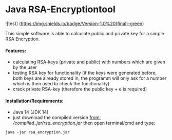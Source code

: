 # Java RSA-Encryptiontool

![test] (https://img.shields.io/badge/Version-1.0%20(final)-green)

This simple software is able to calculate public and private key for a simple RSA Encryption.

#### Features:
* calculating RSA-keys (private and public) with numbers which are given by the user
* testing RSA key for functionality (if the keys were generated before, both keys are already stored in, the programm will only ask for a number which is then used to check the functionality)
* crack private RSA-key (therefore the public key + e is required)

#### Installation/Requirements:
* Java 14 (JDK 14)
* just download the compiled version [from:](https://github.com/Zyzonix/rsa_encryption/blob/main/compiled_jar/rsa_calculation.jar?raw=true) _/compiled_jar/rsa_encryption.jar_ then open terminal/cmd and type:
```
java -jar rsa_encryption.jar
```
